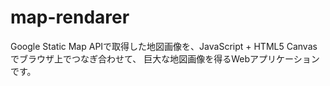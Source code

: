 # map-rendarer

Google Static Map APIで取得した地図画像を、JavaScript + HTML5 Canvasでブラウザ上でつなぎ合わせて、
巨大な地図画像を得るWebアプリケーションです。
